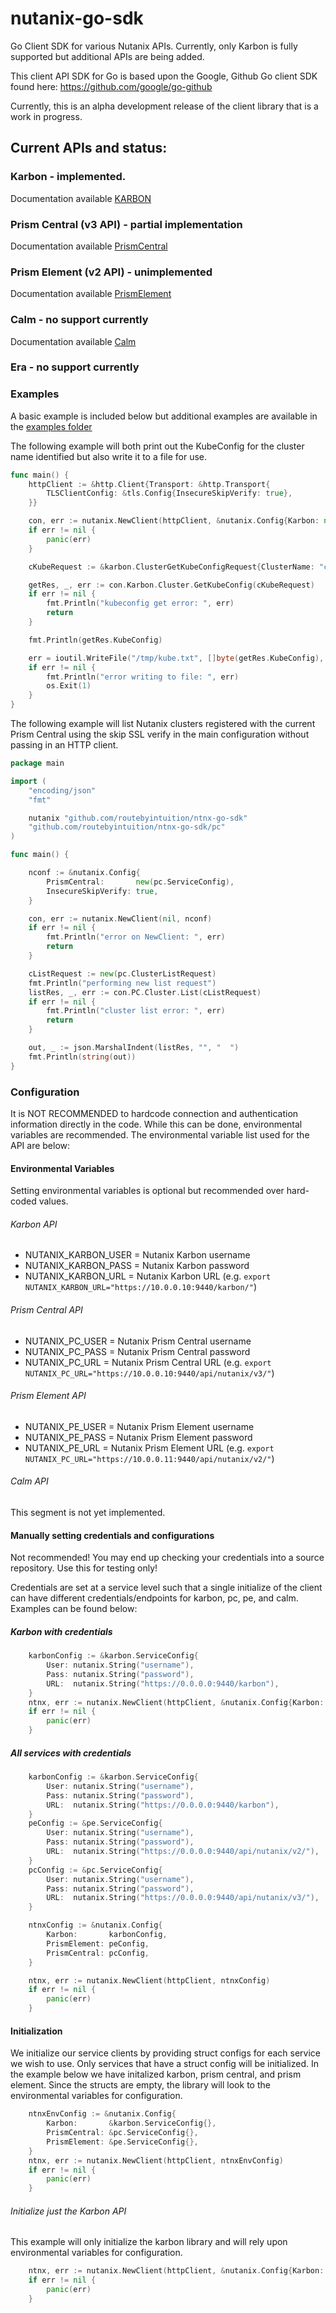 # nutanix-go-sdk

Go Client SDK for various Nutanix APIs. Currently, only Karbon is fully supported but additional APIs are being added.

This client API SDK for Go is based upon the Google, Github Go client SDK found here: https://github.com/google/go-github

Currently, this is an alpha development release of the client library that is a work in progress.

## Current APIs and status:

### Karbon - implemented.

Documentation available [KARBON](karbon/README.md)

### Prism Central (v3 API) - partial implementation

Documentation available [PrismCentral](pc/README.md)

### Prism Element (v2 API) - unimplemented

Documentation available [PrismElement](pe/README.md)

### Calm - no support currently

Documentation available [Calm](calm/README.md)

### Era - no support currently

### Examples

A basic example is included below but additional examples are available in the [examples folder](examples/)

The following example will both print out the KubeConfig for the cluster name identified but also write it to a file for use.

```go
func main() {
	httpClient := &http.Client{Transport: &http.Transport{
		TLSClientConfig: &tls.Config{InsecureSkipVerify: true},
	}}

	con, err := nutanix.NewClient(httpClient, &nutanix.Config{Karbon: new(karbon.ServiceConfig)})
	if err != nil {
		panic(err)
	}

	cKubeRequest := &karbon.ClusterGetKubeConfigRequest{ClusterName: "cluster-name-01"}

	getRes, _, err := con.Karbon.Cluster.GetKubeConfig(cKubeRequest)
	if err != nil {
		fmt.Println("kubeconfig get error: ", err)
		return
	}

	fmt.Println(getRes.KubeConfig)

	err = ioutil.WriteFile("/tmp/kube.txt", []byte(getRes.KubeConfig), 0644)
	if err != nil {
		fmt.Println("error writing to file: ", err)
		os.Exit(1)
	}
}
```

The following example will list Nutanix clusters registered with the current Prism Central using the skip SSL verify in the main configuration without passing
in an HTTP client.

```go
package main

import (
	"encoding/json"
	"fmt"

	nutanix "github.com/routebyintuition/ntnx-go-sdk"
	"github.com/routebyintuition/ntnx-go-sdk/pc"
)

func main() {

	nconf := &nutanix.Config{
		PrismCentral:       new(pc.ServiceConfig),
		InsecureSkipVerify: true,
	}

	con, err := nutanix.NewClient(nil, nconf)
	if err != nil {
		fmt.Println("error on NewClient: ", err)
		return
	}

	cListRequest := new(pc.ClusterListRequest)
	fmt.Println("performing new list request")
	listRes, _, err := con.PC.Cluster.List(cListRequest)
	if err != nil {
		fmt.Println("cluster list error: ", err)
		return
	}

	out, _ := json.MarshalIndent(listRes, "", "  ")
	fmt.Println(string(out))
}
```

### Configuration

It is NOT RECOMMENDED to hardcode connection and authentication information directly in the code. While this can be done, environmental variables are recommended. The environmental variable list used for the API are below:

#### Environmental Variables

Setting environmental variables is optional but recommended over hard-coded values.

###### Karbon API

- NUTANIX_KARBON_USER = Nutanix Karbon username
- NUTANIX_KARBON_PASS = Nutanix Karbon password
- NUTANIX_KARBON_URL = Nutanix Karbon URL (e.g. `export NUTANIX_KARBON_URL="https://10.0.0.10:9440/karbon/"`)

###### Prism Central API

- NUTANIX_PC_USER = Nutanix Prism Central username
- NUTANIX_PC_PASS = Nutanix Prism Central password
- NUTANIX_PC_URL = Nutanix Prism Central URL (e.g. `export NUTANIX_PC_URL="https://10.0.0.10:9440/api/nutanix/v3/"`)

###### Prism Element API

- NUTANIX_PE_USER = Nutanix Prism Element username
- NUTANIX_PE_PASS = Nutanix Prism Element password
- NUTANIX_PE_URL = Nutanix Prism Element URL (e.g. `export NUTANIX_PC_URL="https://10.0.0.11:9440/api/nutanix/v2/"`)

###### Calm API

This segment is not yet implemented.

#### Manually setting credentials and configurations

Not recommended! You may end up checking your credentials into a source repository. Use this for testing only!

Credentials are set at a service level such that a single initialize of the client can have different credentials/endpoints for karbon, pc, pe, and calm. Examples can be found below:

##### Karbon with credentials

```go
	karbonConfig := &karbon.ServiceConfig{
		User: nutanix.String("username"),
		Pass: nutanix.String("password"),
		URL:  nutanix.String("https://0.0.0.0:9440/karbon"),
	}
	ntnx, err := nutanix.NewClient(httpClient, &nutanix.Config{Karbon: karbonConfig})
	if err != nil {
		panic(err)
	}
```

##### All services with credentials

```go
	karbonConfig := &karbon.ServiceConfig{
		User: nutanix.String("username"),
		Pass: nutanix.String("password"),
		URL:  nutanix.String("https://0.0.0.0:9440/karbon"),
	}
	peConfig := &pe.ServiceConfig{
		User: nutanix.String("username"),
		Pass: nutanix.String("password"),
		URL:  nutanix.String("https://0.0.0.0:9440/api/nutanix/v2/"),
	}
	pcConfig := &pc.ServiceConfig{
		User: nutanix.String("username"),
		Pass: nutanix.String("password"),
		URL:  nutanix.String("https://0.0.0.0:9440/api/nutanix/v3/"),
	}

	ntnxConfig := &nutanix.Config{
		Karbon:       karbonConfig,
		PrismElement: peConfig,
		PrismCentral: pcConfig,
	}

	ntnx, err := nutanix.NewClient(httpClient, ntnxConfig)
	if err != nil {
		panic(err)
	}
```

#### Initialization

We initialize our service clients by providing struct configs for each service we wish to use. Only services that have a struct config will be initialized. In the example below we have initalized karbon, prism central, and prism element. Since the structs are empty, the library will look to the environmental variables for configuration.

```go
	ntnxEnvConfig := &nutanix.Config{
		Karbon:       &karbon.ServiceConfig{},
		PrismCentral: &pc.ServiceConfig{},
		PrismElement: &pe.ServiceConfig{},
	}
	ntnx, err := nutanix.NewClient(httpClient, ntnxEnvConfig)
	if err != nil {
		panic(err)
	}
```

###### Initialize just the Karbon API

This example will only initialize the karbon library and will rely upon environmental variables for configuration.

```go
	ntnx, err := nutanix.NewClient(httpClient, &nutanix.Config{Karbon: new(karbon.ServiceConfig)})
	if err != nil {
		panic(err)
	}
```
